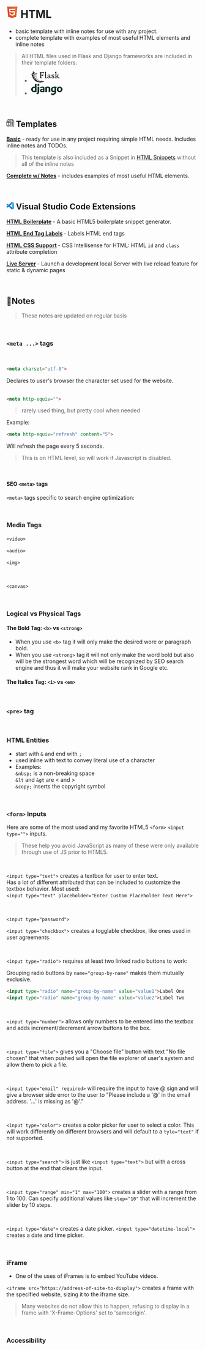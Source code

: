 # <img src="./images/html5-30.png" alt="Flask"> HTML

- basic template with inline notes for use with any project.
- complete template with examples of most useful HTML elements and inline notes

> All HTML files used in Flask and Django frameworks are included in their
> template folders:
>
> - <img src="./images/flask-full-30.png" alt="Flask">
> - <img src="./images/django-full-30.png" alt="Django">

<br>

## <img src="./images/template-20.png" alt="template"> Templates

<b>[Basic](generic/index-basic.html)</b> - ready for use in any project requiring
simple HTML needs. Includes inline notes and TODOs.

> This template is also included as a Snippet in <a
> href="https://github.com/ilya0x/snippets-for-html-sass-python-mojo/blob/main/html.json">
> HTML Snippets</a> without all of the inline notes

<b>[Complete w/ Notes](generic/index-complete.html)</b> - includes examples of most
useful HTML elements.

<br>

## <img src="./images/vscode-20.png" alt="Flask"> Visual Studio Code Extensions

<b>[HTML
Boilerplate](https://marketplace.visualstudio.com/items?itemName=sidthesloth.html5-boilerplate)
</b> - A basic HTML5 boilerplate snippet generator.

<b>[HTML End Tag
Labels](https://marketplace.visualstudio.com/items?itemName=anteprimorac.html-end-tag-labels)
</b> - Labels HTML end tags

<b>[HTML CSS
Support](https://marketplace.visualstudio.com/items?itemName=ecmel.vscode-html-css)
</b> - CSS Intellisense for HTML: HTML `id` and `class` attribute completion

<b>[Live Server](https://marketplace.visualstudio.com/items?itemName=ritwickdey.LiveServer)
</b> - Launch a development local Server with live reload feature for static &
dynamic pages

<br>

## 📝Notes

> These notes are updated on regular basis

<!--TODO: Table of Contents -->

<br>

### `<meta ...>` tags

<br>

```html
<meta charset="utf-8">
```

Declares to user's browser the character set used for the website.
<br>
<br>

```html
<meta http-equiv="">
```

> rarely used thing, but pretty cool when needed

Example:<br>

```html
<meta http-equiv="refresh" content="5">
```

Will refresh the page every 5 seconds.

> This is on HTML level, so will work if Javascript is disabled.

<br>

#### SEO `<meta>` tags

`<meta>` tags specific to search engine optimization:

<br>

### Media Tags

`<video>`

`<audio>`

`<img>`

<br>

`<canvas>`

<br>

### Logical vs Physical Tags

#### The Bold Tag: `<b>` vs `<strong>`

- When you use `<b>` tag it will only make the desired wore or paragraph bold.
- When you use `<strong>` tag it will not only make the word bold but also will
  be the strongest word which will be recognized by SEO search engine and thus
  it will make your website rank in Google etc.

#### The Italics Tag: `<i>` vs `<em>`

<br>

### `<pre>` tag

<br>

### HTML Entities

- start with `&` and end with `;`
- used inline with text to convey literal use of a character
- Examples:<br>
  `&nbsp;` is a non-breaking space<br>
  `&lt` and `&gt` are < and ><br>
  `&copy;` inserts the copyright symbol<br>
<br>

### `<form>` Inputs

Here are some of the most used and my favorite HTML5 `<form>` `<input type="">` inputs.

> These help you avoid JavaScript as many of these were only available through
> use of JS prior to HTML5.

<br>

`<input type="text">` creates a textbox for user to enter text.<br>
Has a lot of different attributed that can be included to customize the textbox
behavior. Most used: <br>
`<input type="text" placeholder="Enter Custom Placeholder Text Here">`

<br>

`<input type="password">`
<br>

`<input type="checkbox">` creates a togglable checkbox, like ones used in user agreements.

<br>

`<input type="radio">` requires at least two linked radio buttons to work:

Grouping radio buttons by `name="group-by-name"` makes them mutually exclusive.

```html
<input type="radio" name="group-by-name" value="value1">Label One
<input type="radio" name="group-by-name" value="value2">Label Two
```

<br>

`<input type="number">`  allows only numbers to be entered into the textbox and
adds increment/decrement arrow buttons to the box.

<br>

`<input type="file">` gives you a "Choose file" button with text "No file
chosen" that when pushed will open the file explorer of user's system and allow
them to pick a file.

<br>

`<input type="email" required>` will require the input to have @ sign and will
give a browser side error to the user to "Please include a '@' in the email
address. '...' is missing as '@'."

<br>

`<input type="color">` creates a color picker for user to select a color. This
will work differently on different browsers and will default to a `tyle="text"`
if not supported.

<br>

`<input type="search">` is just like `<input type="text">` but with a cross
button at the end that clears the input.

<br>

`<input type="range" min="1" max="100">` creates a slider with a range from 1
to 100. Can specify additional values like `step="10"` that will increment the
slider by 10 steps.

<br>

`<input type="date">` creates a date picker. `<input type="datetime-local">`
creates a date and time picker.

<br>

### iFrame

- One of the uses of iFrames is to embed YouTube videos.

`<iframe src="https://address-of-site-to-display">` creates a frame with the
specified website, sizing it to the iframe size.

> Many websites do not allow this to happen, refusing to display in a frame with
> 'X-Frame-Options' set to 'sameorigin'.

<br>

### Accessibility

